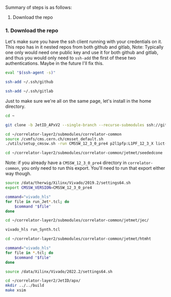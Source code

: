 Summary of steps is as follows:
1. Download the repo


### 1. Download the repo

Let's make sure you have the ssh client running with your credentials on it. This repo has in it nested repos from both github and gitlab,
Note: Typically one only would need one public key and use it for both github and gitlab, and thus you would only need to `ssh-add` the first of these two authentications. Maybe in the future I'll fix this.

```sh
eval "$(ssh-agent -s)"
```

```sh
ssh-add ~/.ssh/github
```

```bash
ssh-add ~/.ssh/gitlab
```

Just to make sure we're all on the same page, let's install in the home directory.

``` sh
cd ~
```

``` sh
git clone -b JetID_APxV2 --single-branch --recurse-submodules ssh://git@gitlab.cern.ch:7999/cms-cactus/phase2/firmware/correlator-layer2.git
```

``` sh
cd ~/correlator-layer2/submodules/correlator-common
source /cvmfs/cms.cern.ch/cmsset_default.sh
./utils/setup_cmssw.sh -run CMSSW_12_3_0_pre4 p2l1pfp:L1PF_12_3_X lict-125x-v1.15
```

```sh
cd ~/correlator-layer2/submodules/correlator-common/jetmet/seededcone
```

Note: if you already have a `CMSSW_12_3_0_pre4` directory in `correlator-common`, you only need to run this export. You'll need to run that export either way though.

``` sh
source /data/therwig/Xilinx/Vivado/2019.2/settings64.sh
export CMSSW_VERSION=CMSSW_12_3_0_pre4
```

```sh
command="vivado_hls" 
for file in run_Jet*.tcl; do 
	$command "$file" 
done
```

```sh
cd ~/correlator-layer2/submodules/correlator-common/jetmet/jec/
```

``` sh
vivado_hls run_Synth.tcl
```

```sh
cd ~/correlator-layer2/submodules/correlator-common/jetmet/htmht
```

``` sh
command="vivado_hls" 
for file in *.tcl; do 
	$command "$file" 
done
```

``` sh
source /data/Xilinx/Vivado/2022.2/settings64.sh
```

```sh
cd ~/correlator-layer2/JetID/apx/
mkdir ../../build
make xsim
```